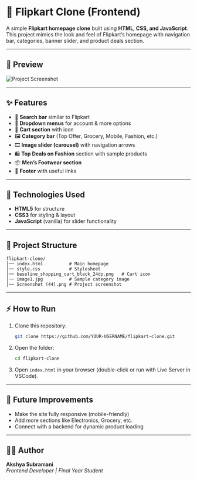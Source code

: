 # 🛒 Flipkart Clone (Frontend)

A simple **Flipkart homepage clone** built using **HTML, CSS, and JavaScript**.  
This project mimics the look and feel of Flipkart’s homepage with navigation bar, categories, banner slider, and product deals section.

---

## 📸 Preview
![Project Screenshot](Screenshot(44).png)

---

## ✨ Features
- 🔎 **Search bar** similar to Flipkart
- 📂 **Dropdown menus** for account & more options
- 🛒 **Cart section** with icon
- 🖼️ **Category bar** (Top Offer, Grocery, Mobile, Fashion, etc.)
- 🎞️ **Image slider (carousel)** with navigation arrows
- 🛍️ **Top Deals on Fashion** section with sample products
- 📦 **Men’s Footwear section**
- 📌 **Footer** with useful links

---

## 🚀 Technologies Used
- **HTML5** for structure
- **CSS3** for styling & layout
- **JavaScript** (vanilla) for slider functionality

---

## 📂 Project Structure
```
flipkart-clone/
│── index.html          # Main homepage
│── style.css           # Stylesheet
│── baseline_shopping_cart_black_24dp.png   # Cart icon
│── image1.jpg          # Sample category image
│── Screenshot (44).png # Project screenshot
```

---

## ⚡ How to Run
1. Clone this repository:
   ```bash
   git clone https://github.com/YOUR-USERNAME/flipkart-clone.git
   ```
2. Open the folder:
   ```bash
   cd flipkart-clone
   ```
3. Open `index.html` in your browser (double-click or run with Live Server in VSCode).

---

## 📌 Future Improvements
- Make the site fully responsive (mobile-friendly)
- Add more sections like Electronics, Grocery, etc.
- Connect with a backend for dynamic product loading

---

## 👨‍💻 Author
**Akshya Subramani**  
*Frontend Developer | Final Year Student*  
